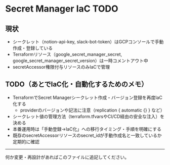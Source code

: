 # Secret Manager IaC TODO

## 現状
- シークレット（notion-api-key, slack-bot-token）はGCPコンソールで手動作成・登録している
- Terraformリソース（google_secret_manager_secret, google_secret_manager_secret_version）は一時コメントアウト中
- secretAccessor権限付与リソースのみIaCで管理

## TODO（あとでIaC化・自動化するためのメモ）
- TerraformでSecret Managerシークレット作成・バージョン登録を再度IaC化する
  - providerのバージョンや記法に注意（replication { automatic {} } など）
- シークレット値の管理方法（terraform.tfvarsやCI/CD経由の安全な注入）を決める
- 本番運用時は「手動登録→IaC化」への移行タイミング・手順を明確にする
- 既存のsecretAccessorリソースのsecret_idが手動作成名と一致しているか定期的に確認

---

何か変更・再設計があればこのファイルに追記してください。 